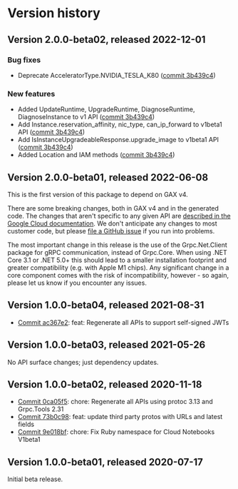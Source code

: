 # Version history

## Version 2.0.0-beta02, released 2022-12-01

### Bug fixes

- Deprecate AcceleratorType.NVIDIA_TESLA_K80 ([commit 3b439c4](https://github.com/googleapis/google-cloud-dotnet/commit/3b439c4ce6af9d491356e2c6984e123df2c7eb03))

### New features

- Added UpdateRuntime, UpgradeRuntime, DiagnoseRuntime, DiagnoseInstance to v1 API ([commit 3b439c4](https://github.com/googleapis/google-cloud-dotnet/commit/3b439c4ce6af9d491356e2c6984e123df2c7eb03))
- Add Instance.reservation_affinity, nic_type, can_ip_forward to v1beta1 API ([commit 3b439c4](https://github.com/googleapis/google-cloud-dotnet/commit/3b439c4ce6af9d491356e2c6984e123df2c7eb03))
- Add IsInstanceUpgradeableResponse.upgrade_image to v1beta1 API ([commit 3b439c4](https://github.com/googleapis/google-cloud-dotnet/commit/3b439c4ce6af9d491356e2c6984e123df2c7eb03))
- Added Location and IAM methods ([commit 3b439c4](https://github.com/googleapis/google-cloud-dotnet/commit/3b439c4ce6af9d491356e2c6984e123df2c7eb03))

## Version 2.0.0-beta01, released 2022-06-08

This is the first version of this package to depend on GAX v4.

There are some breaking changes, both in GAX v4 and in the generated
code. The changes that aren't specific to any given API are [described in the Google Cloud
documentation](https://cloud.google.com/dotnet/docs/reference/help/breaking-gax4).
We don't anticipate any changes to most customer code, but please [file a
GitHub issue](https://github.com/googleapis/google-cloud-dotnet/issues/new/choose)
if you run into problems.

The most important change in this release is the use of the Grpc.Net.Client package
for gRPC communication, instead of Grpc.Core. When using .NET Core 3.1 or .NET 5.0+
this should lead to a smaller installation footprint and greater compatibility (e.g.
with Apple M1 chips). Any significant change in a core component comes with the risk
of incompatibility, however - so again, please let us know if you encounter any
issues.


## Version 1.0.0-beta04, released 2021-08-31

- [Commit ac367e2](https://github.com/googleapis/google-cloud-dotnet/commit/ac367e2): feat: Regenerate all APIs to support self-signed JWTs

## Version 1.0.0-beta03, released 2021-05-26

No API surface changes; just dependency updates.

## Version 1.0.0-beta02, released 2020-11-18

- [Commit 0ca05f5](https://github.com/googleapis/google-cloud-dotnet/commit/0ca05f5): chore: Regenerate all APIs using protoc 3.13 and Grpc.Tools 2.31
- [Commit 73b0c98](https://github.com/googleapis/google-cloud-dotnet/commit/73b0c98): feat: update third party protos with URLs and latest fields
- [Commit 9e018bf](https://github.com/googleapis/google-cloud-dotnet/commit/9e018bf): chore: Fix Ruby namespace for Cloud Notebooks V1beta1

## Version 1.0.0-beta01, released 2020-07-17

Initial beta release.


